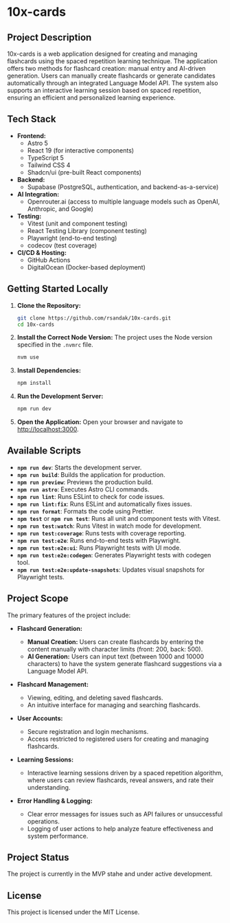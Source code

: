 # 10x-cards

## Project Description

10x-cards is a web application designed for creating and managing flashcards using the spaced repetition learning technique. The application offers two methods for flashcard creation: manual entry and AI-driven generation. Users can manually create flashcards or generate candidates automatically through an integrated Language Model API. The system also supports an interactive learning session based on spaced repetition, ensuring an efficient and personalized learning experience.

## Tech Stack

- **Frontend:**
  - Astro 5
  - React 19 (for interactive components)
  - TypeScript 5
  - Tailwind CSS 4
  - Shadcn/ui (pre-built React components)
- **Backend:**
  - Supabase (PostgreSQL, authentication, and backend-as-a-service)
- **AI Integration:**
  - Openrouter.ai (access to multiple language models such as OpenAI, Anthropic, and Google)
- **Testing:**
  - Vitest (unit and component testing)
  - React Testing Library (component testing)
  - Playwright (end-to-end testing)
  - codecov (test coverage)
- **CI/CD & Hosting:**
  - GitHub Actions
  - DigitalOcean (Docker-based deployment)

## Getting Started Locally

1. **Clone the Repository:**

   ```bash
   git clone https://github.com/rsandak/10x-cards.git
   cd 10x-cards
   ```

2. **Install the Correct Node Version:**
   The project uses the Node version specified in the `.nvmrc` file.

   ```bash
   nvm use
   ```

3. **Install Dependencies:**

   ```bash
   npm install
   ```

4. **Run the Development Server:**

   ```bash
   npm run dev
   ```

5. **Open the Application:**
   Open your browser and navigate to [http://localhost:3000](http://localhost:3000).

## Available Scripts

- **`npm run dev`**: Starts the development server.
- **`npm run build`**: Builds the application for production.
- **`npm run preview`**: Previews the production build.
- **`npm run astro`**: Executes Astro CLI commands.
- **`npm run lint`**: Runs ESLint to check for code issues.
- **`npm run lint:fix`**: Runs ESLint and automatically fixes issues.
- **`npm run format`**: Formats the code using Prettier.
- **`npm test`** or **`npm run test`**: Runs all unit and component tests with Vitest.
- **`npm run test:watch`**: Runs Vitest in watch mode for development.
- **`npm run test:coverage`**: Runs tests with coverage reporting.
- **`npm run test:e2e`**: Runs end-to-end tests with Playwright.
- **`npm run test:e2e:ui`**: Runs Playwright tests with UI mode.
- **`npm run test:e2e:codegen`**: Generates Playwright tests with codegen tool.
- **`npm run test:e2e:update-snapshots`**: Updates visual snapshots for Playwright tests.

## Project Scope

The primary features of the project include:

- **Flashcard Generation:**
  - **Manual Creation:** Users can create flashcards by entering the content manually with character limits (front: 200, back: 500).
  - **AI Generation:** Users can input text (between 1000 and 10000 characters) to have the system generate flashcard suggestions via a Language Model API.

- **Flashcard Management:**
  - Viewing, editing, and deleting saved flashcards.
  - An intuitive interface for managing and searching flashcards.

- **User Accounts:**
  - Secure registration and login mechanisms.
  - Access restricted to registered users for creating and managing flashcards.

- **Learning Sessions:**
  - Interactive learning sessions driven by a spaced repetition algorithm, where users can review flashcards, reveal answers, and rate their understanding.

- **Error Handling & Logging:**
  - Clear error messages for issues such as API failures or unsuccessful operations.
  - Logging of user actions to help analyze feature effectiveness and system performance.

## Project Status

The project is currently in the MVP stahe and under active development.

## License

This project is licensed under the MIT License.
